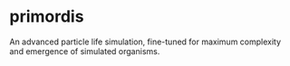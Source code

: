 # primordis
An advanced particle life simulation, fine-tuned for maximum complexity and emergence of simulated organisms.
